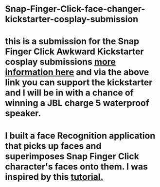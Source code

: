 # Snap-Finger-Click-face-changer-kickstarter-cosplay-submission
# this is a submission for the Snap Finger Click Awkward Kickstarter cosplay submissions [more information here](https://awkward.kckb.st/56431574) and via the above link you can support the kickstarter and I will be in with a chance of winning a JBL charge 5 waterproof speaker. 
# I built a face  Recognition application that picks up faces and superimposes Snap Finger Click  character's faces onto them. I was inspired by this [tutorial.](https://livecodestream.dev/post/detecting-face-features-and-applying-filters-with-javascript/) 

